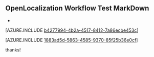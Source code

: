 ## OpenLocalization Workflow Test MarkDown
* 

[AZURE.INCLUDE [b4277994-4b2a-4517-8412-7a86ecbe453c](calleeMd1.md)]



[AZURE.INCLUDE [1883ad5d-5863-4585-9370-85f25b36e0cf](calleeMd2.md)]

 
thanks!